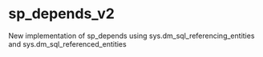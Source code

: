 # sp_depends_v2
New implementation of sp_depends using  sys.dm_sql_referencing_entities and sys.dm_sql_referenced_entities
